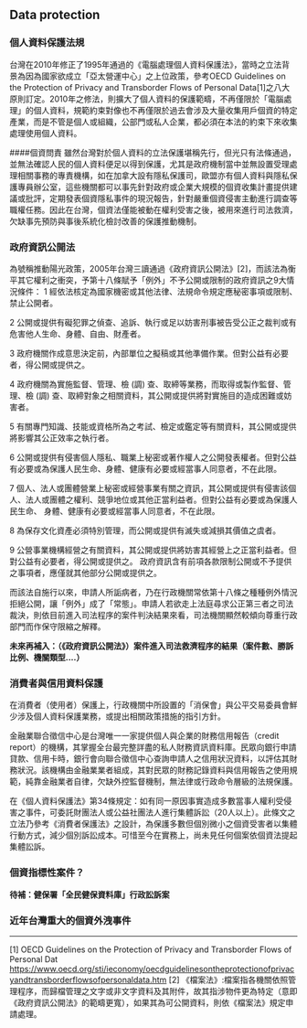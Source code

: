 ## Data protection
### 個人資料保護法規
台灣在2010年修正了1995年通過的《電腦處理個人資料保護法》，當時之立法背景為因為國家欲成立「亞太營運中心」之上位政策，參考OECD Guidelines on the Protection of Privacy and Transborder Flows of Personal Data[1]之八大原則訂定。2010年之修法，則擴大了個人資料的保護範疇，不再僅限於「電腦處理」的個人資料，規範約束對像也不再僅限於過去會涉及大量收集用戶個資的特定產業，而是不管是個人或組織，公部門或私人企業，都必須在本法的約束下來收集處理使用個人資料。

####個資問責
雖然台灣對於個人資料的立法保護堪稱先行，但光只有法條通過，並無法確認人民的個人資料便足以得到保護，尤其是政府機制當中並無設置受理處理相關事務的專責機構，如在加拿大設有隱私保護司，歐盟亦有個人資料與隱私保護專員辦公室，這些機關都可以事先針對政府或企業大規模的個資收集計畫提供建議或批評，定期發表個資隱私事件的現況報告，針對嚴重個資侵害主動進行調查等職權任務。因此在台灣，個資法僅能被動在權利受害之後，被用來進行司法救濟，欠缺事先預防與事後系統化檢討改善的保護推動機制。


### 政府資訊公開法
為號稱推動陽光政策，2005年台灣三讀通過《政府資訊公開法》[2]，而該法為衡平其它權利之衝突，予第十八條賦予「例外」不予公開或限制的政府資訊之9大情況條件：
1 經依法核定為國家機密或其他法律、法規命令規定應秘密事項或限制、禁止公開者。

2 公開或提供有礙犯罪之偵查、追訴、執行或足以妨害刑事被告受公正之裁判或有危害他人生命、身體、自由、財產者。

3 政府機關作成意思決定前，內部單位之擬稿或其他準備作業。但對公益有必要者，得公開或提供之。

4 政府機關為實施監督、管理、檢 (調) 查、取締等業務，而取得或製作監督、管理、檢 (調) 查、取締對象之相關資料，其公開或提供將對實施目的造成困難或妨害者。

5 有關專門知識、技能或資格所為之考試、檢定或鑑定等有關資料，其公開或提供將影響其公正效率之執行者。

6 公開或提供有侵害個人隱私、職業上秘密或著作權人之公開發表權者。但對公益有必要或為保護人民生命、身體、健康有必要或經當事人同意者，不在此限。

7 個人、法人或團體營業上秘密或經營事業有關之資訊，其公開或提供有侵害該個人、法人或團體之權利、競爭地位或其他正當利益者。但對公益有必要或為保護人民生命、 身體、健康有必要或經當事人同意者，不在此限。

8 為保存文化資產必須特別管理，而公開或提供有滅失或減損其價值之虞者。

9 公營事業機構經營之有關資料，其公開或提供將妨害其經營上之正當利益者。但對公益有必要者，得公開或提供之。 政府資訊含有前項各款限制公開或不予提供之事項者，應僅就其他部分公開或提供之。

而該法自施行以來，申請人所詬病者，乃在行政機關常依第十八條之種種例外情況拒絕公開，讓「例外」成了「常態」。申請人若欲走上法庭尋求公正第三者之司法裁決，則依目前進入司法程序的案件判決結果來看，司法機關顯然較傾向尊重行政部門而作保守限縮之解釋。 

**未來再補入：（《政府資訊公開法》）案件進入司法救濟程序的結果（案件數、勝訴比例、機關類型....）**

### 消費者與信用資料保護
在消費者（使用者）保護上，行政機關中所設置的「消保會」與公平交易委員會鮮少涉及個人資料保護業務，或提出相關政策措施的指引方針。

金融業聯合徵信中心是台灣唯一一家提供個人與企業的財務信用報告（credit report）的機構，其掌握全台最完整詳盡的私人財務資訊資料庫。民眾向銀行申請貸款、信用卡時，銀行會向聯合徵信中心查詢申請人之信用狀況資料，以評估其財務狀況。該機構由金融業業者組成，其對民眾的財務記錄資料與信用報告之使用規範，純靠金融業者自律，欠缺外控監督機制，無法律或行政命令層級的法規保護。 

在《個人資料保護法》第34條規定：如有同一原因事實造成多數當事人權利受侵害之事件，可委託財團法人或公益社團法人進行集體訴訟（20人以上）。此條文之立法乃參考《消費者保護法》之設計，為保護多數但個別微小之個資受害者以集體行動方式，減少個別訴訟成本。可惜至今在實務上，尚未見任何個案依個資法提起集體訟訴。 
　
### 個資指標性案件？

**待補：健保署「全民健保資料庫」行政訟訴案**

### 近年台灣重大的個資外洩事件


-------
[1] OECD Guidelines on the Protection of Privacy and Transborder Flows of Personal Dat  https://www.oecd.org/sti/ieconomy/oecdguidelinesontheprotectionofprivacyandtransborderflowsofpersonaldata.htm 
[2] 《檔案法》:檔案指各機關依照管理程序，而歸檔管理之文字或非文字資料及其附件，故其指涉物件更為特定（意即《政府資訊公開法》的範疇更寬），如果其為可公開資料，則依《檔案法》規定申請處理。

